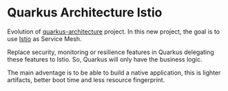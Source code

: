 # Quarkus Architecture Istio

Evolution of [quarkus-architecture](https://github.com/serrodcal/quarkus-architecture) project. In this new project, the goal is to use [Istio](https://istio.io) as Service Mesh.

Replace security, monitoring or resilience features in Quarkus delegating these features 
to Istio. So, Quarkus will only have the business logic.

The main adventage is to be able to build a native application, this is lighter artifacts, 
better boot time and less resource fingerprint.
